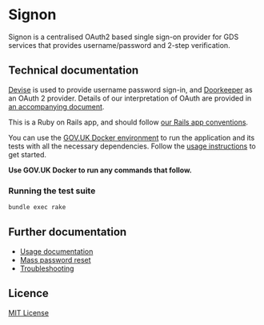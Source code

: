 # Signon

Signon is a centralised OAuth2 based single sign-on provider for GDS services that provides username/password and 2-step verification.

## Technical documentation

[Devise] is used to provide username password sign-in, and [Doorkeeper] as an OAuth 2 provider. Details of our interpretation of OAuth are provided in [an accompanying document][auth].

This is a Ruby on Rails app, and should follow [our Rails app conventions][conventions].

You can use the [GOV.UK Docker environment][govuk-docker] to run the application and its tests with all the necessary dependencies. Follow the [usage instructions][docker-usage] to get started.

**Use GOV.UK Docker to run any commands that follow.**

### Running the test suite

```sh
bundle exec rake
```

## Further documentation

- [Usage documentation]
- [Mass password reset]
- [Troubleshooting]

## Licence

[MIT License](LICENCE)

[integration]: https://signon.integration.publishing.service.gov.uk
[conventions]: https://docs.publishing.service.gov.uk/manual/conventions-for-rails-applications.html
[govuk-docker]: https://github.com/alphagov/govuk-docker
[docker-usage]: https://github.com/alphagov/govuk-docker#usage
[Devise]: https://github.com/plataformatec/devise
[Doorkeeper]: https://github.com/applicake/doorkeeper
[auth]: docs/oauth.md
[Usage documentation]: docs/usage.md
[Mass password reset]: docs/mass_password_reset.md
[Troubleshooting]: docs/troubleshooting.md
